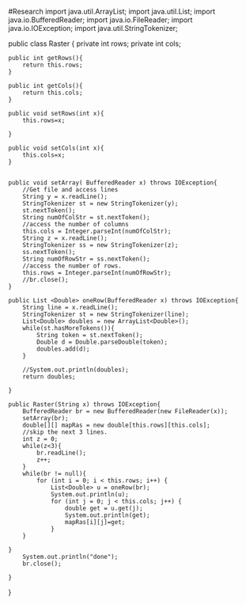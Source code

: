 #Research
import java.util.ArrayList;
import java.util.List;
import java.io.BufferedReader;
import java.io.FileReader;
import java.io.IOException;
import java.util.StringTokenizer;

public class Raster {
	private int rows;
	private int cols;
	
	
	public int getRows(){
		return this.rows;
	}
	
	public int getCols(){
		return this.cols;
	}
	
	public void setRows(int x){
		this.rows=x;
	
	}
	
	public void setCols(int x){
		this.cols=x;
	}

	
	public void setArray( BufferedReader x) throws IOException{
		//Get file and access lines
		String y = x.readLine();
        StringTokenizer st = new StringTokenizer(y);
        st.nextToken();
        String numOfColStr = st.nextToken();
        //access the number of columns
		this.cols = Integer.parseInt(numOfColStr);
		String z = x.readLine();
        StringTokenizer ss = new StringTokenizer(z);
        ss.nextToken();
        String numOfRowStr = ss.nextToken();
        //access the number of rows.
		this.rows = Integer.parseInt(numOfRowStr);
		//br.close();
	}
	
	public List <Double> oneRow(BufferedReader x) throws IOException{
		String line = x.readLine();
		StringTokenizer st = new StringTokenizer(line);
		List<Double> doubles = new ArrayList<Double>();
		while(st.hasMoreTokens()){
			String token = st.nextToken();
			Double d = Double.parseDouble(token);
			doubles.add(d);
		}
		
		//System.out.println(doubles);
		return doubles;
		
	}
	
	public Raster(String x) throws IOException{
		BufferedReader br = new BufferedReader(new FileReader(x));
		setArray(br);
		double[][] mapRas = new double[this.rows][this.cols];
		//skip the next 3 lines.
		int z = 0;
		while(z<3){
			br.readLine();
    		z++;
		}
		while(br != null){
			for (int i = 0; i < this.rows; i++) {
				List<Double> u = oneRow(br);
				System.out.println(u);
				for (int j = 0; j < this.cols; j++) {
					double get = u.get(j);
					System.out.println(get);
					mapRas[i][j]=get;
				}
		}
		
	}
		System.out.println("done");
		br.close();

	}
}



	

